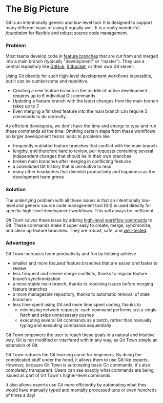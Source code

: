 # The Big Picture

Git is an intentionally generic and low-level tool.
It is designed to support many different ways of using it equally well.
It is a really wonderful *foundation* for flexible and robust source code management.


### Problem

Most teams develop code in [feature branches](https://www.atlassian.com/git/tutorials/comparing-workflows/feature-branch-workflow) that are cut from and merged into a main branch (typically "development" or "master").
They use a central repository like [GitHub](http://github.com/), [Bitbucket](https://bitbucket.org/), or their own Git server.

Using Git directly for such high-level development workflows is possible, but it can be cumbersome and repetitive.

* Creating a new feature branch in the middle of active development requires up to 6 individual Git commands.
* Updating a feature branch with the latest changes from the main branch takes up to 7.
* Even merging a finished feature into the main branch can require 5 commands to do correctly.

As efficient developers, we don't have the time and energy to type and run these commands all the time.
Omitting certain steps from these workflows on larger development teams leads to problems like

* frequently outdated feature branches that conflict with the main branch
* lengthy, and therefore hard to review, pull requests containing several independent changes that should be in their own branches
* broken main branches after merging in conflicting features
* a convoluted Git history that is unintuitive to read
* many other headaches that diminish productivity and happiness as the development team grows


### Solution

The underlying problem with all these issues is that an intentionally low-level and generic source 
code management tool (Git) is used directly for specific high-level development workflows.
This will always be inefficient.

_Git Town_ solves these issue by adding [high-level workflow commands](../readme.md#commands) to Git.
These commands make it super easy to create, merge, synchronize, and clean up feature branches.
They are robust, safe, and [well-tested](https://github.com/Originate/git-town/tree/master/features).



### Advantages

Git Town increases team productivity and fun by helping achieve

* smaller and more focused feature branches that are easier and faster to review
* less frequent and severe merge conflicts, thanks to regular feature branch synchronization
* a more stable main branch, thanks to resolving issues before merging feature branches
* a more manageable repository, thanks to automatic removal of stale branches
* less time spent using Git and more time spent coding, thanks to
  * minimizing network requests: each command performs just a single fetch and skips unnecessary pushes
  * executing several Git commands as a batch, rather than manually typing and executing commands sequentially

Git Town empowers the user to reach these goals in a natural and intuitive way.
Git is not modified or interfered with in any way, as Git Town simply an extension of Git.

Git Town reduces the Git learning curve for beginners. By doing the complicated stuff under the hood, it allows
them to use Git like experts. However, because Git Town is automating basic Git commands, it's also completely transparent. Users can see exactly what commands are being issued as part of Git Town's higher-level commands.

It also allows experts use Git more efficiently by automating what they would have manually typed and mentally processed tens or even hundreds of times a day!
